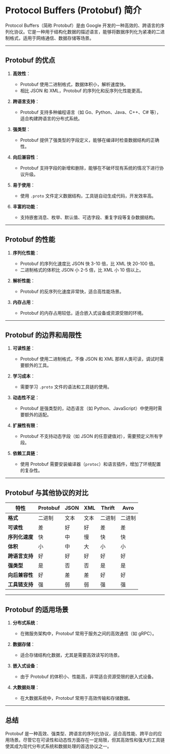 # Protocol Buffers (Protobuf) 简介

Protocol Buffers（简称 Protobuf）是由 Google 开发的一种高效的、跨语言的序列化协议。它是一种用于结构化数据的描述语言，能够将数据序列化为紧凑的二进制格式，适用于网络通信、数据存储等场景。

---

## Protobuf 的优点

1. **高效性**：

   - Protobuf 使用二进制格式，数据体积小，解析速度快。
   - 相比 JSON 和 XML，Protobuf 的序列化和反序列化性能更高。
2. **跨语言支持**：

   - Protobuf 支持多种编程语言（如 Go、Python、Java、C++、C# 等），适合构建跨语言的分布式系统。
3. **强类型**：

   - Protobuf 提供了强类型的字段定义，能够在编译时检查数据结构的正确性。
4. **向后兼容性**：

   - Protobuf 支持字段的新增和删除，能够在不破坏现有系统的情况下进行协议升级。
5. **易于使用**：

   - 使用 `.proto` 文件定义数据结构，工具链自动生成代码，开发效率高。
6. **丰富的功能**：

   - 支持嵌套消息、枚举、默认值、可选字段、重复字段等复杂数据结构。

---

## Protobuf 的性能

1. **序列化性能**：

   - Protobuf 的序列化速度比 JSON 快 3-10 倍，比 XML 快 20-100 倍。
   - 二进制格式的体积比 JSON 小 2-5 倍，比 XML 小 10 倍以上。
2. **解析性能**：

   - Protobuf 的反序列化速度非常快，适合高性能场景。
3. **内存占用**：

   - Protobuf 的内存占用较低，适合嵌入式设备或资源受限的环境。

---

## Protobuf 的边界和局限性

1. **可读性差**：

   - Protobuf 使用二进制格式，不像 JSON 和 XML 那样人类可读，调试时需要额外的工具。
2. **学习成本**：

   - 需要学习 `.proto` 文件的语法和工具链的使用。
3. **动态性不足**：

   - Protobuf 是强类型的，动态语言（如 Python、JavaScript）中使用时需要额外的适配。
4. **扩展性有限**：

   - Protobuf 不支持动态字段（如 JSON 的任意键值对），需要预定义所有字段。
5. **依赖工具链**：

   - 使用 Protobuf 需要安装编译器（`protoc`）和语言插件，增加了环境配置的复杂性。

---

## Protobuf 与其他协议的对比

| 特性                 | Protobuf | JSON | XML  | Thrift | Avro   |
| -------------------- | -------- | ---- | ---- | ------ | ------ |
| **格式**       | 二进制   | 文本 | 文本 | 二进制 | 二进制 |
| **可读性**     | 差       | 好   | 好   | 差     | 差     |
| **序列化速度** | 快       | 中   | 慢   | 快     | 快     |
| **体积**       | 小       | 中   | 大   | 小     | 小     |
| **跨语言支持** | 好       | 好   | 好   | 好     | 好     |
| **强类型**     | 是       | 否   | 否   | 是     | 是     |
| **向后兼容性** | 好       | 差   | 差   | 好     | 好     |
| **工具链支持** | 强       | 弱   | 弱   | 强     | 强     |

---

## Protobuf 的适用场景

1. **分布式系统**：

   - 在微服务架构中，Protobuf 常用于服务之间的高效通信（如 gRPC）。
2. **数据存储**：

   - 适合存储结构化数据，尤其是需要高效读写的场景。
3. **嵌入式设备**：

   - 由于 Protobuf 的体积小、性能高，非常适合资源受限的嵌入式设备。
4. **大数据处理**：

   - 在大数据系统中，Protobuf 常用于高效传输和存储数据。

---

## 总结

Protobuf 是一种高效、强类型、跨语言的序列化协议，适合高性能、跨平台的应用场景。尽管它在可读性和动态性方面存在一定局限，但其高效性和强大的工具链使其成为现代分布式系统和数据处理的首选协议之一。
